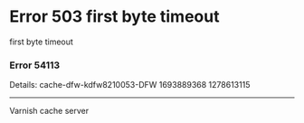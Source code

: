 
<?xml version="1.0" encoding="utf-8"?>
<!DOCTYPE html PUBLIC "-//W3C//DTD XHTML 1.0 Strict//EN"
 "http://www.w3.org/TR/xhtml1/DTD/xhtml1-strict.dtd">
<html>
  <head>
    <title>503 first byte timeout</title>
  </head>
  <body>
    <h1>Error 503 first byte timeout</h1>
    <p>first byte timeout</p>
    <h3>Error 54113</h3>
    <p>Details: cache-dfw-kdfw8210053-DFW 1693889368 1278613115</p>
    <hr>
    <p>Varnish cache server</p>
  </body>
</html>
